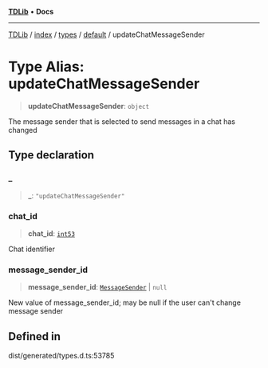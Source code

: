 [**TDLib**](../../../../../../README.md) • **Docs**

***

[TDLib](../../../../../../modules.md) / [index](../../../../../README.md) / [types](../../../README.md) / [default](../README.md) / updateChatMessageSender

# Type Alias: updateChatMessageSender

> **updateChatMessageSender**: `object`

The message sender that is selected to send messages in a chat has changed

## Type declaration

### \_

> **\_**: `"updateChatMessageSender"`

### chat\_id

> **chat\_id**: [`int53`](int53-1.md)

Chat identifier

### message\_sender\_id

> **message\_sender\_id**: [`MessageSender`](MessageSender.md) \| `null`

New value of message_sender_id; may be null if the user can't change message sender

## Defined in

dist/generated/types.d.ts:53785
